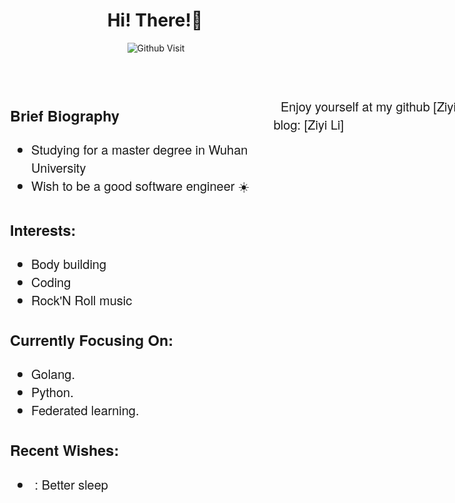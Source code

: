 <!-- Greeting -->
<div style="display: flex; align-items: center; align-content: flex-start; justify-content: center; flex-direction: column;">
    <h1 align="center">Hi! There!🙋</h1>
    <img align="right" alt="Github Visit" src="https://komarev.com/ghpvc/?username=lizzy-0323&color=blue&style=flat&label=PROFILE+VISITORS"/>
</div>

<!-- Brief Biography -->
<div style="display:flex;flex-direction: row; flex-wrap: nowrap; justify-content: flex-start; align-items: flex-start; align-content: center;width: 100vw;margin-top: 50px;font-size: 1.25rem;font-family: 'Helvetica Neue', Helvetica, 'Microsoft YaHei', '微软雅黑', Arial, sans-serif;">
    <div style="width:50%;margin-left: 20px;">
        <h3>Brief Biography</h3>
        <ul>
            <li>Studying for a master degree in Wuhan University 💖</li>
            <li>Wish to be a good software engineer ☀️</li>
        </ul>
        <h3>Interests:</h3>
        <ul>
            <li>Body building</li>
            <li>Coding</li>
            <li>Rock'N Roll music</li>
        </ul>
        <h3>Currently Focusing On:</h3>
        <ul>
            <li>Golang.</li>
            <li>Python.</li>
            <li>Federated learning.</li>
        </ul>
        <h3>Recent Wishes:</h3>
        <ul>
            <li>💪: Better sleep</li>
        </ul>
    </div>
<!-- Wishes -->
<div style="font-size: 1.25rem;font-family: 'Helvetica Neue', Helvetica, 'Microsoft YaHei', '微软雅黑', Arial, sans-serif;">
    <p>
        <span>💬 Enjoy yourself at my github</span>
        <a style="text-decoration: none;" href="https://github.com/lizzy-0323" target="_blank">[Ziyi Li]</a>
        <span>and my personal blog:</span>
        <a style="text-decoration: none;" href="https://lizzy-0323.github.io" target="_blank">[Ziyi Li]</a>
    </p>
</div>
